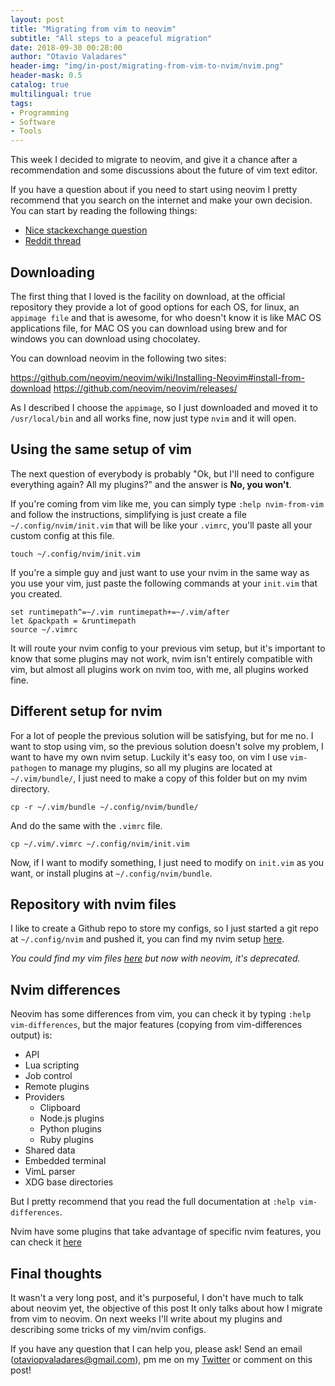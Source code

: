 ```yaml
---
layout: post
title: "Migrating from vim to neovim"
subtitle: "All steps to a peaceful migration"
date: 2018-09-30 00:28:00
author: "Otavio Valadares"
header-img: "img/in-post/migrating-from-vim-to-nvim/nvim.png"
header-mask: 0.5
catalog: true
multilingual: true
tags:
- Programming
- Software
- Tools
---
```


This week I decided to migrate to neovim, and give it a chance after a recommendation and some discussions about the future of vim text editor.

If you have a question about if you need to start using neovim I pretty recommend that you search on the internet and make your own decision. You can start by reading the following things:

- [Nice stackexchange question](https://vi.stackexchange.com/questions/34/what-is-neovim-how-is-it-different-from-vim-and-why-should-i-care)
- [Reddit thread](https://www.reddit.com/r/neovim/comments/52eu6b/how_does_vim8_compare_to_neovim/)

## Downloading

The first thing that I loved is the facility on download, at the official repository they provide a lot of good options for each OS, for linux, an `appimage file` and that is awesome, for who doesn't know it is like MAC OS applications file, for MAC OS you can download using brew and for windows you can download using chocolatey.

You can download neovim in the following two sites:

https://github.com/neovim/neovim/wiki/Installing-Neovim#install-from-download
https://github.com/neovim/neovim/releases/

As I described I choose the `appimage`, so I just downloaded and moved it to `/usr/local/bin` and all works fine, now just type `nvim` and it will open.

## Using the same setup of vim

The next question of everybody is probably "Ok, but I'll need to configure everything again? All my plugins?" and the answer is **No, you won't**.

If you're coming from vim like me, you can simply type `:help nvim-from-vim` and follow the instructions, simplifying is just create a file `~/.config/nvim/init.vim` that will be like your `.vimrc`, you'll paste all your custom config at this file.

```
touch ~/.config/nvim/init.vim
```

If you're a simple guy and just want to use your nvim in the same way as you use your vim, just paste the following commands at your `init.vim` that you created.

```
set runtimepath^=~/.vim runtimepath+=~/.vim/after
let &packpath = &runtimepath
source ~/.vimrc
```

It will route your nvim config to your previous vim setup, but it's important to know that some plugins may not work, nvim isn't entirely compatible with vim, but almost all plugins work on nvim too, with me, all plugins worked fine.

## Different setup for nvim

For a lot of people the previous solution will be satisfying, but for me no. I want to stop using vim, so the previous solution doesn't solve my problem, I want to have my own nvim setup. Luckily it's easy too, on vim I use `vim-pathogen` to manage my plugins, so all my plugins are located at `~/.vim/bundle/`, I just need to make a copy of this folder but on my nvim directory.

```
cp -r ~/.vim/bundle ~/.config/nvim/bundle/
```

And do the same with the `.vimrc` file.

```
cp ~/.vim/.vimrc ~/.config/nvim/init.vim
```

Now, if I want to modify something, I just need to modify on `init.vim` as you want, or install plugins at `~/.config/nvim/bundle`.

## Repository with nvim files

I like to create a Github repo to store my configs, so I just started a git repo at `~/.config/nvim` and pushed it, you can find my nvim setup [here](https://github.com/OtavioHenrique/nvimfiles).

*You could find my vim files [here](https://github.com/OtavioHenrique/vimfiles) but now with neovim, it's deprecated.*

## Nvim differences

Neovim has some differences from vim, you can check it by typing `:help vim-differences`, but the major features (copying from vim-differences output) is:

- API
- Lua scripting
- Job control
- Remote plugins
- Providers
   - Clipboard
   - Node.js plugins
   - Python plugins
   - Ruby plugins
- Shared data
- Embedded terminal
- VimL parser
- XDG base directories

But I pretty recommend that you read the full documentation at `:help vim-differences`.

Nvim have some plugins that take advantage of specific nvim features, you can check it [here](https://github.com/neovim/neovim/wiki/Related-projects)

## Final thoughts

It wasn't a very long post, and it's purposeful, I don't have much to talk about neovim yet, the objective of this post It only talks about how I migrate from vim to neovim. On next weeks I'll write about my plugins and describing some tricks of my vim/nvim configs.

If you have any question that I can help you, please ask! Send an email (otaviopvaladares@gmail.com), pm me on my [Twitter](https://twitter.com/opvaladares) or comment on this post!
